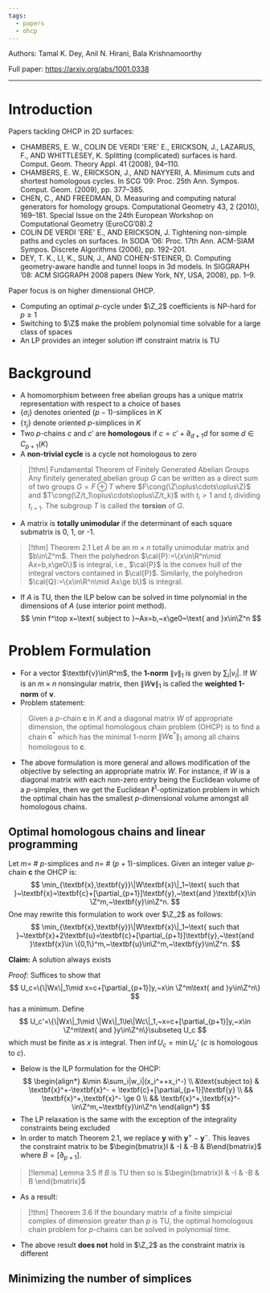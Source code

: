 ```yaml
---
tags:
  - papers
  - ohcp
---
```


Authors: Tamal K. Dey, Anil N. Hirani, Bala Krishnamoorthy

Full paper: https://arxiv.org/abs/1001.0338

---

# Introduction

Papers tackling OHCP in 2D surfaces:
- CHAMBERS, E. W., COLIN DE VERDI 'ERE' E., ERICKSON, J., LAZARUS, F., AND WHITTLESEY, K. Splitting (complicated) surfaces is hard. Comput. Geom. Theory Appl. 41 (2008), 94–110.
- CHAMBERS, E. W., ERICKSON, J., AND NAYYERI, A. Minimum cuts and shortest homologous cycles. In SCG ’09: Proc. 25th Ann. Sympos. Comput. Geom. (2009), pp. 377–385.
- CHEN, C., AND FREEDMAN, D. Measuring and computing natural generators for homology groups. Computational Geometry 43, 2 (2010), 169–181. Special Issue on the 24th European Workshop on Computational Geometry (EuroCG’08).2
- COLIN DE VERDI 'ERE' E., AND ERICKSON, J. Tightening non-simple paths and cycles on surfaces. In SODA ’06: Proc. 17th Ann. ACM-SIAM Sympos. Discrete Algorithms (2006), pp. 192–201.
- DEY, T. K., LI, K., SUN, J., AND COHEN-STEINER, D. Computing geometry-aware handle and tunnel loops in 3d models. In SIGGRAPH ’08: ACM SIGGRAPH 2008 papers (New York, NY, USA, 2008), pp. 1–9.

Paper focus is on higher dimensional OHCP.

- Computing an optimal $p$-cycle under $\Z_2$ coefficients is NP-hard for $p\ge1$
- Switching to $\Z$ make the problem polynomial time solvable for a large class of spaces
- An LP provides an integer solution iff constraint matrix is TU

# Background

- A homomorphism between free abelian groups has a unique matrix representation with respect to a choice of bases
- $\{\sigma_i\}$ denotes oriented $(p-1)$-simplices in $K$
- $\{\tau_j\}$ denote oriented $p$-simplices in $K$
- Two $p$-chains $c$ and $c'$ are **homologous** if $c=c'+\partial_{d+1}d$ for some $d\in C_{p+1}(K)$
- A **non-trivial cycle** is a cycle not homologous to zero

> [!thm] Fundamental Theorem of Finitely Generated Abelian Groups
> Any finitely generated abelian group $G$ can be written as a direct sum of two groups $G=F\oplus T$ where $F\cong(\Z\oplus\cdots\oplus\Z)$ and $T\cong(\Z/t_1\oplus\cdots\oplus\Z/t_k)$ with $t_i>1$ and $t_i$ dividing $t_{i+1}$. The subgroup $T$ is called the **torsion** of $G$.

- A matrix is **totally unimodular** if the determinant of each square submatrix is 0, 1, or -1.

> [!thm] Theorem 2.1
> Let $A$ be an $m\times n$ totally unimodular matrix and $b\in\Z^m$. Then the polyhedron $\cal{P}:=\{x\in\R^n\mid Ax=b,x\ge0\}$ is integral, i.e., $\cal{P}$ is the convex hull of the integral vectors contained in $\cal{P}$. Similarly, the polyhedron $\cal{Q}:=\{x\in\R^n\mid Ax\ge b\}$ is integral.

- If $A$ is TU, then the ILP below can be solved in time polynomial in the dimensions of $A$ (use interior point method).
$$
	\min f^\top x~\text{ subject to }~Ax=b,~x\ge0~\text{ and }x\in\Z^n
$$

# Problem Formulation

- For a vector $\textbf{v}\in\R^m$, the **1-norm** $\|v\|_1$ is given by $\sum_i|v_i|$. If $W$ is an $m\times n$ nonsingular matrix, then $\|W\textbf{v}\|_1$ is called the **weighted 1-norm** of $\textbf{v}$.
- Problem statement:

> Given a $p$-chain $\textbf{c}$ in $K$ and a diagonal matrix $W$ of appropriate dimension, the optimal homologous chain problem (OHCP) is to find a chain $\textbf{c}^*$ which has the minimal 1-norm $\|W\textbf{c}^*\|_1$ among all chains homologous to $\textbf{c}$.

- The above formulation is more general and allows modification of the objective by selecting an appropriate matrix $W$. For instance, if $W$ is a diagonal matrix with each non-zero entry being the Euclidean volume of a $p$-simplex, then we get the Euclidean $\ell^1$-optimization problem in which the optimal chain has the smallest $p$-dimensional volume amongst all homologous chains.

## Optimal homologous chains and linear programming

Let $m=$ # $p$-simplices and $n=$ # $(p+1)$-simplices. Given an integer value $p$-chain $\textbf{c}$ the OHCP is:
$$
	\min_{\textbf{x},\textbf{y}}\|W\textbf{x}\|_1~\text{ such that }~\textbf{x}=\textbf{c}+[\partial_{p+1}]\textbf{y},~\text{and }\textbf{x}\in \Z^m,~\textbf{y}\in\Z^n.
$$
One may rewrite this formulation to work over $\Z_2$ as follows:
$$
	\min_{\textbf{x},\textbf{y}}\|W\textbf{x}\|_1~\text{ such that }~\textbf{x}+2\textbf{u}=\textbf{c}+[\partial_{p+1}]\textbf{y},~\text{and }\textbf{x}\in \{0,1\}^m,~\textbf{u}\in\Z^m,~\textbf{y}\in\Z^n.
$$

**Claim:** A solution always exists

*Proof:* Suffices to show that
$$
	U_c=\{\|Wx\|_1\mid x=c+[\partial_{p+1}]y,~x\in \Z^m\text{ and }y\in\Z^n\}
$$
has a minimum. Define
$$
	U_c'=\{\|Wx\|_1\mid \|Wx\|_1\le\|Wc\|_1,~x=c+[\partial_{p+1}]y,~x\in \Z^m\text{ and }y\in\Z^n\}\subseteq U_c
$$
which must be finite as $x$ is integral. Then $\inf U_c=\min U_c'$ ($c$ is homologous to $c$).

- Below is the ILP formulation for the OHCP:
$$
\begin{align*}
	&\min &\sum_i|w_i|(x_i^++x_i^-) \\
	&\text{subject to} & \textbf{x}^+-\textbf{x}^- = \textbf{c}+[\partial_{p+1}]\textbf{y} \\
	&& \textbf{x}^+,\textbf{x}^- \ge 0 \\
	&& \textbf{x}^+,\textbf{x}^-\in\Z^m,~\textbf{y}\in\Z^n
\end{align*}
$$
- The LP relaxation is the same with the exception of the integrality constraints being excluded
- In order to match Theorem 2.1, we replace $\textbf{y}$ with $\textbf{y}^+-\textbf{y}^-$. This leaves the constraint matrix to be $\begin{bmatrix}I & -I & -B & B\end{bmatrix}$ where $B=[\partial_{p+1}]$.

> [!lemma] Lemma 3.5
> If $B$ is TU then so is $\begin{bmatrix}I & -I & -B & B \end{bmatrix}$

- As a result:

> [!thm] Theorem 3.6
> If the boundary matrix of a finite simpicial complex of dimension greater than $p$ is TU, the optimal homologous chain problem for $p$-chains can be solved in polynomial time.

- The above result **does not** hold in $\Z_2$ as the constraint matrix is different

## Minimizing the number of simplices

